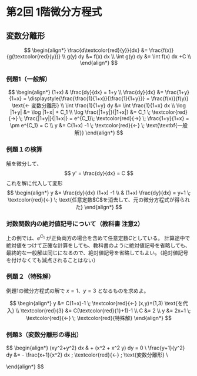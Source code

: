 # 第2回 1階微分方程式
## 変数分離形
$$
\begin{align*}
 \frac{d\textcolor{red}{y}}{dx} &= \frac{f(x)}{g(\textcolor{red}{y})} \\
 g(y) dy &= f(x) dx \\
 \int g(y) dy &= \int f(x) dx +C \\
\end{align*}
$$

### 例題1（一般解）
$$
\begin{align*}
 (1+x) & \frac{dy}{dx} = 1+y \\
 \frac{dy}{dx} &= \frac{1+y}{1+x} = \displaystyle{\frac{\frac{1}{1+x}}{\frac{1}{1+y}}} = \frac{f(x)}{f(y)} \text{← 変数分離形} \\
 \int \frac{1}{1+y} dy &= \int \frac{1}{1+x} dx \\
 \log |1+y| &= \log |1+x| + C_1 \\
 \log \frac{|1+y|}{|1+x|} &= C_1 \; \textcolor{red}{→} \; \frac{|1+y|}{|1+x|} = e^{C_1}\; \textcolor{red}{→} \; \frac{1+y}{1+x} = \pm e^{C_1} = C \\
 y &= C(1+x) -1 \; \textcolor{red}{←} \; \text{\textbf{一般解}}
\end{align*}
$$

### 例題１の検算
解を微分して、
$$
 y' = \frac{dy}{dx} = C
$$
これを解に代入して変形
$$
\begin{align*}
 y &= \frac{dy}{dx} (1+x) -1 \\
 & (1+x) \frac{dy}{dx} = y+1 \; \textcolor{red}{←} \; \text{任意定数$C$を消去して、元の微分方程式が得られた}
\end{align*}
$$

### 対数関数内の絶対値記号について（教科書 注意2）
上の例では、$e^{C_1}$ が正負両方の場合を含めて任意定数$C$としている。
計算途中で絶対値をつけて正確な計算をしても、教科書のように絶対値記号を省略しても、最終的な一般解は同じになるので、絶対値記号を省略してもよい。（絶対値記号を付けなくても減点されることはない）

### 例題２（特殊解）
例題1の微分方程式の解で $x=1$、$y=3$ となるものを求めよ。

$$
\begin{align*}
 y &= C(1+x)-1 \; \textcolor{red}{←} (x,y)=(1,3) \text{を代入} \\
 \textcolor{red}{3} &= C(\textcolor{red}{1}+1)-1 \\
 C &= 2 \\
 y &= 2x+1 \; \textcolor{red}{←} \; \textcolor{red}{特殊解}
\end{align*}
$$

### 例題3（変数分離形の導出）
$$
\begin{align*}
 (xy^2+y^2) dx & + (x^2 + x^2 y) dy = 0 \\
 \frac{y+1}{y^2} dy &= - \frac{x+1}{x^2} dx \; \textcolor{red}{←} \; \text{変数分離形} \\
 
\end{align*}
$$